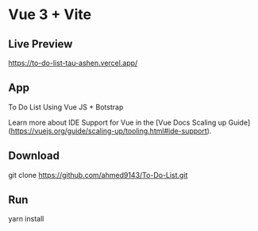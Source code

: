 # Vue 3 + Vite

## Live Preview 
https://to-do-list-tau-ashen.vercel.app/

## App
To Do List Using Vue JS + Botstrap


Learn more about IDE Support for Vue in the [Vue Docs Scaling up Guide]
(https://vuejs.org/guide/scaling-up/tooling.html#ide-support).

## Download
git clone https://github.com/ahmed9143/To-Do-List.git

## Run
yarn install
